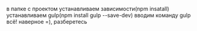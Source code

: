 в папке с проектом устанавливаем зависимости(npm insatall)
устанавливаем gulp(npm install gulp --save-dev) 
вводим команду gulp
всё! наверное =), разберетесь
